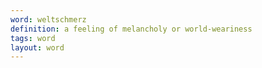 ```yaml
---
word: weltschmerz
definition: a feeling of melancholy or world-weariness
tags: word
layout: word
---
```

